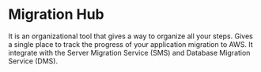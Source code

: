# Migration Hub

It is an organizational tool that gives a way to organize all your steps. Gives a single place to track the progress of your application migration to AWS. It integrate with the Server Migration Service (SMS) and Database Migration Service (DMS).
